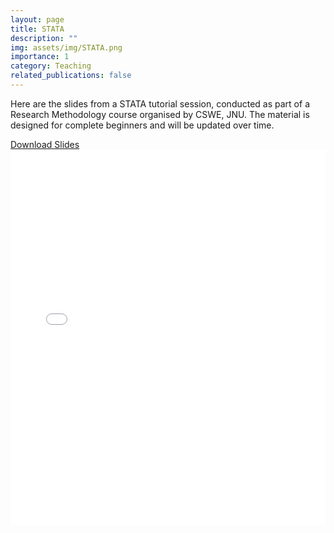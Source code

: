 ```yaml
---
layout: page
title: STATA
description: ""
img: assets/img/STATA.png
importance: 1
category: Teaching
related_publications: false
---
```


Here are the slides from a STATA tutorial session, conducted as part of a Research Methodology course organised by CSWE, JNU. The material is designed for complete beginners and will be updated over time.

<!-- Download button -->
<a href="/assets/pdf/STATA_Tutorial.pdf" download class="btn btn-primary">
  Download Slides
</a>

<!-- Embedded PDF viewer -->
<embed src="/assets/pdf/STATA_Tutorial.pdf" type="application/pdf" width="100%" height="600px" />

